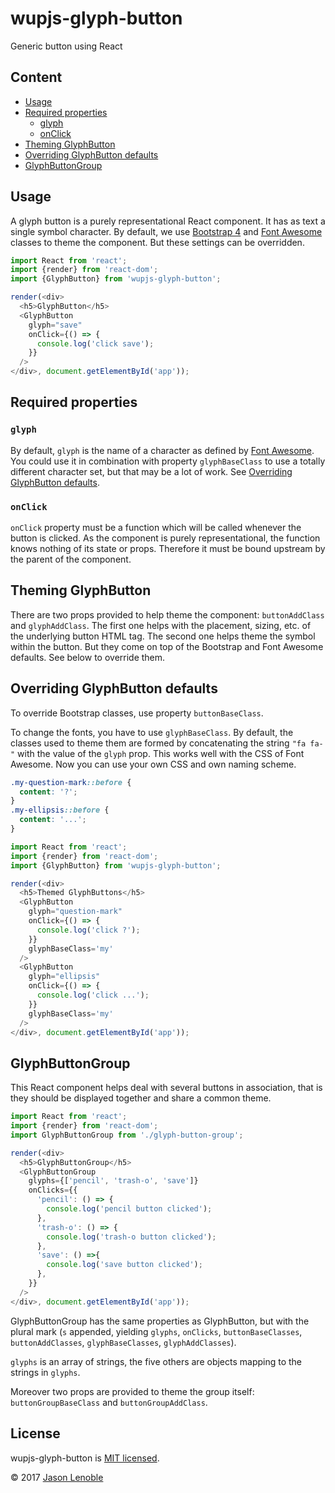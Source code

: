# wupjs-glyph-button
Generic button using React

## Content

* [Usage](#usage)
* [Required properties](#required-properties)
  * [glyph](#glyph)
  * [onClick](#onclick)
* [Theming GlyphButton](#theming-glyphbutton)
* [Overriding GlyphButton defaults](#overriding-glyphbutton-defaults)
* [GlyphButtonGroup](#glyphbuttongroup)

## Usage

A glyph button is a purely representational React component. It has as text a single symbol character. By default, we use [Bootstrap 4](http://getbootstrap.com/) and [Font Awesome](http://fontawesome.io/) classes to theme the component. But these settings can be overridden.

```js
import React from 'react';
import {render} from 'react-dom';
import {GlyphButton} from 'wupjs-glyph-button';

render(<div>
  <h5>GlyphButton</h5>
  <GlyphButton
    glyph="save"
    onClick={() => {
      console.log('click save');
    }}
  />
</div>, document.getElementById('app'));
```

## Required properties

### `glyph`

By default, `glyph` is the name of a character as defined by [Font Awesome](http://fontawesome.io/icons/). You could use it in combination with property `glyphBaseClass` to use a totally different character set, but that may be a lot of work. See [Overriding GlyphButton defaults](#overriding-glyphbutton-defaults).

### `onClick`

`onClick` property must be a function which will be called whenever the button is clicked. As the component is purely representational, the function knows nothing of its state or props. Therefore it must be bound upstream by the parent of the component.

## Theming GlyphButton

There are two props provided to help theme the component: `buttonAddClass` and `glyphAddClass`. The first one helps with the placement, sizing, etc. of the underlying button HTML tag. The second one helps theme the symbol within the button. But they come on top of the Bootstrap and Font Awesome defaults. See below to override them.

## Overriding GlyphButton defaults

To override Bootstrap classes, use property `buttonBaseClass`.

To change the fonts, you have to use `glyphBaseClass`. By default, the classes used to theme them are formed by concatenating the string `"fa fa-"` with the value of the `glyph` prop. This works well with the CSS of Font Awesome. Now you can use your own CSS and own naming scheme.

```css
.my-question-mark::before {
  content: '?';
}
.my-ellipsis::before {
  content: '...';
}
```

```js
import React from 'react';
import {render} from 'react-dom';
import {GlyphButton} from 'wupjs-glyph-button';

render(<div>
  <h5>Themed GlyphButtons</h5>
  <GlyphButton
    glyph="question-mark"
    onClick={() => {
      console.log('click ?');
    }}
    glyphBaseClass='my'
  />
  <GlyphButton
    glyph="ellipsis"
    onClick={() => {
      console.log('click ...');
    }}
    glyphBaseClass='my'
  />
</div>, document.getElementById('app'));
```

## GlyphButtonGroup

This React component helps deal with several buttons in association, that is they should be displayed together and share a common theme.

```js
import React from 'react';
import {render} from 'react-dom';
import GlyphButtonGroup from './glyph-button-group';

render(<div>
  <h5>GlyphButtonGroup</h5>
  <GlyphButtonGroup
    glyphs={['pencil', 'trash-o', 'save']}
    onClicks={{
      'pencil': () => {
        console.log('pencil button clicked');
      },
      'trash-o': () => {
        console.log('trash-o button clicked');
      },
      'save': () =>{
        console.log('save button clicked');
      },
    }}
  />
</div>, document.getElementById('app'));
```

GlyphButtonGroup has the same properties as GlyphButton, but with the plural mark (`s` appended, yielding `glyphs`, `onClicks`, `buttonBaseClasses`, `buttonAddClasses`, `glyphBaseClasses`, `glyphAddClasses`).

`glyphs` is an array of strings, the five others are objects mapping to the strings in `glyphs`.

Moreover two props are provided to theme the group itself: `buttonGroupBaseClass` and `buttonGroupAddClass`.

## License

wupjs-glyph-button is [MIT licensed](./LICENSE).

© 2017 [Jason Lenoble](mailto:jason.lenoble@gmail.com)
